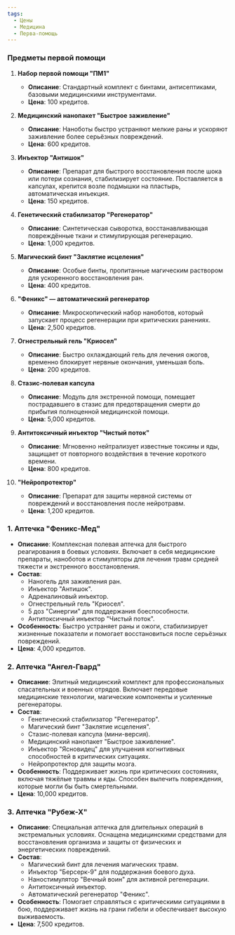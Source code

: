 ```yaml
---
tags:
  - Цены
  - Медицина
  - Перва-помощь
---
```


### Предметы первой помощи

1. **Набор первой помощи "ПМ1"**
    
    - **Описание**: Стандартный комплект с бинтами, антисептиками, базовыми медицинскими инструментами.
    - **Цена**: 100 кредитов.
2. **Медицинский нанопакет "Быстрое заживление"**
    
    - **Описание**: Наноботы быстро устраняют мелкие раны и ускоряют заживление более серьёзных повреждений.
    - **Цена**: 600 кредитов.
3. **Инъектор "Антишок"**
    
    - **Описание**: Препарат для быстрого восстановления после шока или потери сознания, стабилизирует состояние. Поставляется в капсулах, крепится возле подмышки на пластырь, автоматическая инъекция.
    - **Цена**: 150 кредитов.
4. **Генетический стабилизатор "Регенератор"**
    
    - **Описание**: Синтетическая сыворотка, восстанавливающая повреждённые ткани и стимулирующая регенерацию.
    - **Цена**: 1,000 кредитов.
5. **Магический бинт "Заклятие исцеления"**
    
    - **Описание**: Особые бинты, пропитанные магическим раствором для ускоренного восстановления ран.
    - **Цена**: 400 кредитов.
6. **"Феникс" — автоматический регенератор**
    
    - **Описание**: Микроскопический набор наноботов, который запускает процесс регенерации при критических ранениях.
    - **Цена**: 2,500 кредитов.
7. **Огнестрельный гель "Криосел"**
    
    - **Описание**: Быстро охлаждающий гель для лечения ожогов, временно блокирует нервные окончания, уменьшая боль.
    - **Цена**: 200 кредитов.
8. **Стазис-полевая капсула**
    
    - **Описание**: Модуль для экстренной помощи, помещает пострадавшего в стазис для предотвращения смерти до прибытия полноценной медицинской помощи.
    - **Цена**: 5,000 кредитов.
9. **Антитоксичный инъектор "Чистый поток"**
    
    - **Описание**: Мгновенно нейтрализует известные токсины и яды, защищает от повторного воздействия в течение короткого времени.
    - **Цена**: 800 кредитов.
10. **"Нейропротектор"**
    
	- **Описание**: Препарат для защиты нервной системы от повреждений и восстановления после нейротравм.
	- **Цена**: 1,200 кредитов.

### 1. **Аптечка "Феникс-Мед"**

- **Описание**: Комплексная полевая аптечка для быстрого реагирования в боевых условиях. Включает в себя медицинские препараты, наноботов и стимуляторы для лечения травм средней тяжести и экстренного восстановления.
- **Состав**:
    - Наногель для заживления ран.
    - Инъектор "Антишок".
    - Адреналиновый инъектор.
    - Огнестрельный гель "Криосел".
    - 5 доз "Синергии" для поддержания боеспособности.
    - Антитоксичный инъектор "Чистый поток".
- **Особенность**: Быстро устраняет раны и ожоги, стабилизирует жизненные показатели и помогает восстановиться после серьёзных повреждений.
- **Цена**: 4,000 кредитов.

### 2. **Аптечка "Ангел-Гвард"**

- **Описание**: Элитный медицинский комплект для профессиональных спасательных и военных отрядов. Включает передовые медицинские технологии, магические компоненты и усиленные регенераторы.
- **Состав**:
    - Генетический стабилизатор "Регенератор".
    - Магический бинт "Заклятие исцеления".
    - Стазис-полевая капсула (мини-версия).
    - Медицинский нанопакет "Быстрое заживление".
    - Инъектор "Ясновидец" для улучшения когнитивных способностей в критических ситуациях.
    - Нейропротектор для защиты мозга.
- **Особенность**: Поддерживает жизнь при критических состояниях, включая тяжёлые травмы и яды. Способен вылечить повреждения, которые могли бы быть смертельными.
- **Цена**: 10,000 кредитов.

### 3. **Аптечка "Рубеж-Х"**

- **Описание**: Специальная аптечка для длительных операций в экстремальных условиях. Оснащена медицинскими средствами для восстановления организма и защиты от физических и энергетических повреждений.
- **Состав**:
    - Магический бинт для лечения магических травм.
    - Инъектор "Берсерк-9" для поддержания боевого духа.
    - Наностимулятор "Вечный воин" для активной регенерации.
    - Антитоксичный инъектор.
    - Автоматический регенератор "Феникс".
- **Особенность**: Помогает справляться с критическими ситуациями в бою, поддерживает жизнь на грани гибели и обеспечивает высокую выживаемость.
- **Цена**: 7,500 кредитов.